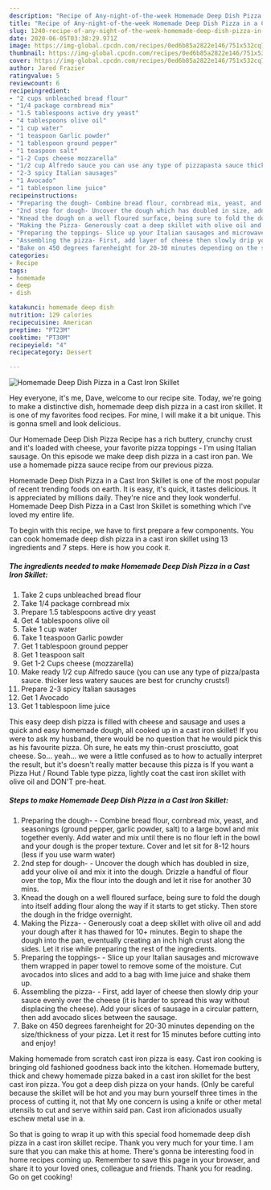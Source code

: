```yaml
---
description: "Recipe of Any-night-of-the-week Homemade Deep Dish Pizza in a Cast Iron Skillet"
title: "Recipe of Any-night-of-the-week Homemade Deep Dish Pizza in a Cast Iron Skillet"
slug: 1240-recipe-of-any-night-of-the-week-homemade-deep-dish-pizza-in-a-cast-iron-skillet
date: 2020-06-05T03:38:29.971Z
image: https://img-global.cpcdn.com/recipes/0ed6b85a2822e146/751x532cq70/homemade-deep-dish-pizza-in-a-cast-iron-skillet-recipe-main-photo.jpg
thumbnail: https://img-global.cpcdn.com/recipes/0ed6b85a2822e146/751x532cq70/homemade-deep-dish-pizza-in-a-cast-iron-skillet-recipe-main-photo.jpg
cover: https://img-global.cpcdn.com/recipes/0ed6b85a2822e146/751x532cq70/homemade-deep-dish-pizza-in-a-cast-iron-skillet-recipe-main-photo.jpg
author: Jared Frazier
ratingvalue: 5
reviewcount: 6
recipeingredient:
- "2 cups unbleached bread flour"
- "1/4 package cornbread mix"
- "1.5 tablespoons active dry yeast"
- "4 tablespoons olive oil"
- "1 cup water"
- "1 teaspoon Garlic powder"
- "1 tablespoon ground pepper"
- "1 teaspoon salt"
- "1-2 Cups cheese mozzarella"
- "1/2 cup Alfredo sauce you can use any type of pizzapasta sauce thicker less watery sauces are best for crunchy crusts"
- "2-3 spicy Italian sausages"
- "1 Avocado"
- "1 tablespoon lime juice"
recipeinstructions:
- "Preparing the dough- Combine bread flour, cornbread mix, yeast, and seasonings (ground pepper, garlic powder, salt) to a large bowl and mix together evenly. Add water and mix until there is no flour left in the bowl and your dough is the proper texture. Cover and let sit for 8-12 hours (less if you use warm water)"
- "2nd step for dough- Uncover the dough which has doubled in size, add your olive oil and mix it into the dough. Drizzle a handful of flour over the top, Mix the flour into the dough and let it rise for another 30 mins."
- "Knead the dough on a well floured surface, being sure to fold the dough into itself adding flour along the way if it starts to get sticky. Then store the dough in the fridge overnight."
- "Making the Pizza- Generously coat a deep skillet with olive oil and add your dough after it has thawed for 10+ minutes. Begin to shape the dough into the pan, eventually creating an inch high crust along the sides. Let it rise while preparing the rest of the ingredients."
- "Preparing the toppings- Slice up your Italian sausages and microwave them wrapped in paper towel to remove some of the moisture. Cut avocados into slices and add to a bag with lime juice and shake them up."
- "Assembling the pizza- First, add layer of cheese then slowly drip your sauce evenly over the cheese (it is harder to spread this way without displacing the cheese). Add your slices of sausage in a circular pattern, then add avocado slices between the sausage."
- "Bake on 450 degrees farenheight for 20-30 minutes depending on the size/thickness of your pizza. Let it rest for 15 minutes before cutting into and enjoy!"
categories:
- Recipe
tags:
- homemade
- deep
- dish

katakunci: homemade deep dish 
nutrition: 129 calories
recipecuisine: American
preptime: "PT23M"
cooktime: "PT30M"
recipeyield: "4"
recipecategory: Dessert

---
```



![Homemade Deep Dish Pizza in a Cast Iron Skillet](https://img-global.cpcdn.com/recipes/0ed6b85a2822e146/751x532cq70/homemade-deep-dish-pizza-in-a-cast-iron-skillet-recipe-main-photo.jpg)

Hey everyone, it's me, Dave, welcome to our recipe site. Today, we're going to make a distinctive dish, homemade deep dish pizza in a cast iron skillet. It is one of my favorites food recipes. For mine, I will make it a bit unique. This is gonna smell and look delicious.

Our Homemade Deep Dish Pizza Recipe has a rich buttery, crunchy crust and it&#39;s loaded with cheese, your favorite pizza toppings - I&#39;m using Italian sausage. On this episode we make deep dish pizza in a cast iron pan. We use a homemade pizza sauce recipe from our previous pizza.

Homemade Deep Dish Pizza in a Cast Iron Skillet is one of the most popular of recent trending foods on earth. It is easy, it's quick, it tastes delicious. It is appreciated by millions daily. They're nice and they look wonderful. Homemade Deep Dish Pizza in a Cast Iron Skillet is something which I've loved my entire life.


To begin with this recipe, we have to first prepare a few components. You can cook homemade deep dish pizza in a cast iron skillet using 13 ingredients and 7 steps. Here is how you cook it.

<!--inarticleads1-->

##### The ingredients needed to make Homemade Deep Dish Pizza in a Cast Iron Skillet:

1. Take 2 cups unbleached bread flour
1. Take 1/4 package cornbread mix
1. Prepare 1.5 tablespoons active dry yeast
1. Get 4 tablespoons olive oil
1. Take 1 cup water
1. Take 1 teaspoon Garlic powder
1. Get 1 tablespoon ground pepper
1. Get 1 teaspoon salt
1. Get 1-2 Cups cheese (mozzarella)
1. Make ready 1/2 cup Alfredo sauce (you can use any type of pizza/pasta sauce. thicker less watery sauces are best for crunchy crusts!)
1. Prepare 2-3 spicy Italian sausages
1. Get 1 Avocado
1. Get 1 tablespoon lime juice


This easy deep dish pizza is filled with cheese and sausage and uses a quick and easy homemade dough, all cooked up in a cast iron skillet! If you were to ask my husband, there would be no question that he would pick this as his favourite pizza. Oh sure, he eats my thin-crust prosciutto, goat cheese. So… yeah… we were a little confused as to how to actually interpret the result, but it&#39;s doesn&#39;t really matter because this pizza is If you want a Pizza Hut / Round Table type pizza, lightly coat the cast iron skillet with olive oil and DON&#39;T pre-heat. 

<!--inarticleads2-->

##### Steps to make Homemade Deep Dish Pizza in a Cast Iron Skillet:

1. Preparing the dough- - Combine bread flour, cornbread mix, yeast, and seasonings (ground pepper, garlic powder, salt) to a large bowl and mix together evenly. Add water and mix until there is no flour left in the bowl and your dough is the proper texture. Cover and let sit for 8-12 hours (less if you use warm water)
1. 2nd step for dough- - Uncover the dough which has doubled in size, add your olive oil and mix it into the dough. Drizzle a handful of flour over the top, Mix the flour into the dough and let it rise for another 30 mins.
1. Knead the dough on a well floured surface, being sure to fold the dough into itself adding flour along the way if it starts to get sticky. Then store the dough in the fridge overnight.
1. Making the Pizza- - Generously coat a deep skillet with olive oil and add your dough after it has thawed for 10+ minutes. Begin to shape the dough into the pan, eventually creating an inch high crust along the sides. Let it rise while preparing the rest of the ingredients.
1. Preparing the toppings- - Slice up your Italian sausages and microwave them wrapped in paper towel to remove some of the moisture. Cut avocados into slices and add to a bag with lime juice and shake them up.
1. Assembling the pizza- - First, add layer of cheese then slowly drip your sauce evenly over the cheese (it is harder to spread this way without displacing the cheese). Add your slices of sausage in a circular pattern, then add avocado slices between the sausage.
1. Bake on 450 degrees farenheight for 20-30 minutes depending on the size/thickness of your pizza. Let it rest for 15 minutes before cutting into and enjoy!


Making homemade from scratch cast iron pizza is easy. Cast iron cooking is bringing old fashioned goodness back into the kitchen. Homemade buttery, thick and chewy homemade pizza baked in a cast iron skillet for the best cast iron pizza. You got a deep dish pizza on your hands. (Only be careful because the skillet will be hot and you may burn yourself three times in the process of cutting it, not that My one concern is using a knife or other metal utensils to cut and serve within said pan. Cast iron aficionados usually eschew metal use in a. 

So that is going to wrap it up with this special food homemade deep dish pizza in a cast iron skillet recipe. Thank you very much for your time. I am sure that you can make this at home. There's gonna be interesting food in home recipes coming up. Remember to save this page in your browser, and share it to your loved ones, colleague and friends. Thank you for reading. Go on get cooking!
